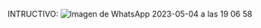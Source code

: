 INTRUCTIVO:
![Imagen de WhatsApp 2023-05-04 a las 19 06 58](https://user-images.githubusercontent.com/99670149/236517723-1b991f97-6765-410f-bd26-405120024c99.jpg)
